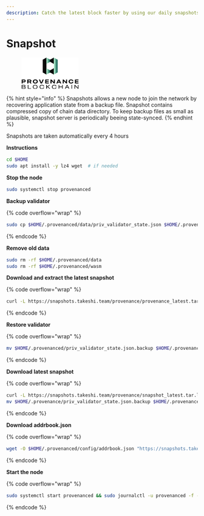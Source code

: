```yaml
---
description: Catch the latest block faster by using our daily snapshots.
---
```


# Snapshot

<figure><img src="https://github.com/takeshi-val/Logo/raw/main/provenanced_logo_name.png" alt="" width="150"><figcaption></figcaption></figure>

{% hint style="info" %}
Snapshots allows a new node to join the network by recovering application state from a backup file. Snapshot contains compressed copy of chain data directory. To keep backup files as small as plausible, snapshot server is periodically beeing state-synced.
{% endhint %}

Snapshots are taken automatically every 4 hours

**Instructions**

```bash
cd $HOME
sudo apt install -y lz4 wget  # if needed
```

**Stop the node**

```bash
sudo systemctl stop provenanced
```

**Backup validator**

{% code overflow="wrap" %}
```bash
sudo cp $HOME/.provenanced/data/priv_validator_state.json $HOME/.provenanced/priv_validator_state.json.backup
```
{% endcode %}

**Remove old data**

```bash
sudo rm -rf $HOME/.provenanced/data
sudo rm -rf $HOME/.provenanced/wasm
```

**Download and extract the latest snapshot**

{% code overflow="wrap" %}
```bash
curl -L https://snapshots.takeshi.team/provenance/provenance_latest.tar.lz4 | lz4 -c -d - | tar -x -C $HOME/.provenanced
```
{% endcode %}

**Restore validator**

{% code overflow="wrap" %}
```bash
mv $HOME/.provenanced/priv_validator_state.json.backup $HOME/.provenanced/data/priv_validator_state.json
```
{% endcode %}

**Download latest snapshot**

{% code overflow="wrap" %}
```bash
curl -L https://snapshots.takeshi.team/provenance/snapshot_latest.tar.lz4 | tar -Ilz4 -xf - -C $HOME/.provenance
mv $HOME/.provenance/priv_validator_state.json.backup $HOME/.provenance/data/priv_validator_state.json
```
{% endcode %}

**Download addrbook.json**

{% code overflow="wrap" %}
```bash
wget -O $HOME/.provenanced/config/addrbook.json "https://snapshots.takeshi.team/provenance/addrbook.json"
```
{% endcode %}

**Start the node**

{% code overflow="wrap" %}
```bash
sudo systemctl start provenanced && sudo journalctl -u provenanced -f --no-hostname -o cat
```
{% endcode %}
